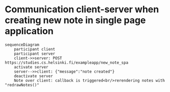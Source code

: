 # Communication client-server when creating new note in single page application

```mermaid
sequenceDiagram
    participant client
    participant server
    client->>server: POST https://studies.cs.helsinki.fi/exampleapp/new_note_spa
    activate server
    server-->>client: {"message":"note created"}
    deactivate server
    Note over client: callback is triggered<br/>rerendering notes with "redrawNotes()"   
```